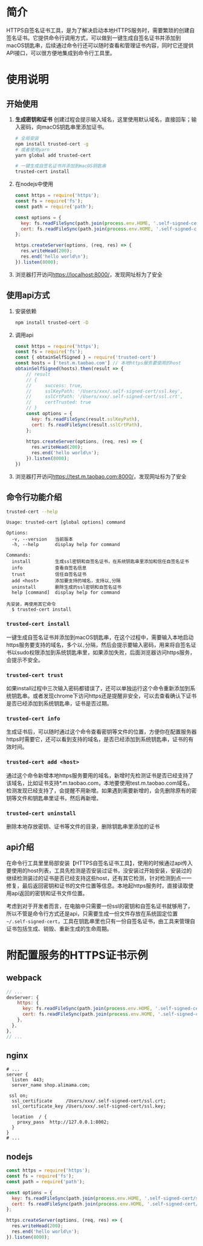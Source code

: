 # 简介
HTTPS自签名证书工具，是为了解决启动本地HTTPS服务时，需要繁琐的创建自签名证书。它提供命令行调用方式，可以做到一键生成自签名证书并添加到macOS钥匙串，后续通过命令行还可以随时查看和管理证书内容，同时它还提供API接口，可以很方便地集成到命令行工具里。

# 使用说明
## 开始使用
1. **生成密钥和证书** 创建过程会提示输入域名，这里使用默认域名，直接回车；输入密码，向macOS钥匙串里添加证书。
	
	```bash
	# 全局安装
	npm install trusted-cert -g
	# 或者使用yarn
	yarn global add trusted-cert
	
	# 一键生成自签名证书并添加到macOS钥匙串
	trusted-cert install
	```
2. 在nodejs中使用
 
	```javascript
	const https = require('https');
	const fs = require('fs');
	const path = require('path');
	
	const options = {
      key: fs.readFileSync(path.join(process.env.HOME, '.self-signed-cert/ssl.key')),
      cert: fs.readFileSync(path.join(process.env.HOME, '.self-signed-cert/ssl.crt')),
	};
	
	https.createServer(options, (req, res) => {
	  res.writeHead(200);
	  res.end('hello world\n');
	}).listen(8000);
	```
3. 浏览器打开访问<https://localhost:8000/>，发现网址标为了安全

## 使用api方式
1. 安装依赖  
	```bash
	npm install trusted-cert -D
	```
	
2. 调用api  

	```javascript
	const https = require('https');
	const fs = require('fs');
	const { obtainSelfSigned } = require('trusted-cert')
	const hosts = ['test.m.taobao.com'] // 本地https服务要使用的host
	obtainSelfSigned(hosts).then(result => {
	    // result
	    // {
	    //     success: true,
	    //     sslKeyPath: '/Users/xxx/.self-signed-cert/ssl.key',
	    //     sslCrtPath: '/Users/xxx/.self-signed-cert/ssl.crt',
	    //     certTrusted: true
	    // }
		const options = {
	      key: fs.readFileSync(result.sslKeyPath),
	      cert: fs.readFileSync(result.sslCrtPath),
		};
		
		https.createServer(options, (req, res) => {
		  res.writeHead(200);
		  res.end('hello world\n');
		}).listen(8000);
	})
	```
3. 浏览器打开访问<https://test.m.taobao.com:8000/>，发现网址标为了安全
## 命令行功能介绍
```bash
trusted-cert --help
```

```
Usage: trusted-cert [global options] command

Options:
  -v, --version   当前版本
  -h, --help      display help for command

Commands:
  install         生成ssl密钥和自签名证书，在系统钥匙串里添加和信任自签名证书
  info            查看自签名信息
  trust           信任自签名证书
  add <host>      添加要支持的域名，支持以,分隔
  uninstall       删除生成的ssl密钥和自签名证书
  help [command]  display help for command

先安装，再使用其它命令
  $ trusted-cert install
```

### `trusted-cert install`
一键生成自签名证书并添加到macOS钥匙串，在这个过程中，需要输入本地启动https服务要支持的域名，多个以`,`分隔，然后会提示要输入密码，用来将自签名证书以sudo权限添加到系统钥匙串里，如果添加失败，后面浏览器访问https服务，会提示不安全。

### `trusted-cert trust`
如果install过程中三次输入密码都错误了，还可以单独运行这个命令重新添加到系统钥匙串。或者发现chrome下访问https还是提醒非安全，可以去查看确认下证书是否已经添加到系统钥匙串，证书是否过期。

### `trusted-cert info`
生成证书后，可以随时通过这个命令查看密钥等文件的位置，方便你在配置服务器https时需要它，还可以看到支持的域名，是否已经添加到系统钥匙串，证书的有效时间。

### `trusted-cert add <host>`
通过这个命令新增本地https服务要用的域名，新增时先检测证书是否已经支持了该域名，比如证书支持*.m.taobao.com，本地要使用test.m.taobao.com域名，检测发现已经支持了，会提醒不用新增。如果遇到需要新增的，会先删除原有的密钥等文件和钥匙串里证书，然后再新增。

### `trusted-cert uninstall`
删除本地存放密钥、证书等文件的目录，删除钥匙串里添加的证书


## api介绍
在命令行工具里里局部安装【HTTPS自签名证书工具】，使用的时候通过api传入要使用的host列表，工具先检测是否安装过证书，没安装过开始安装，安装过的继续检测装过的证书是否已经支持这些host，还有其它检测，针对检测到点一一修复，最后返回密钥和证书的文件位置等信息。本地起https服务时，直接读取使用api返回的密钥和证书文件位置。

考虑到对于开发者而言，在电脑中只需要一份ssl的密钥和自签名证书就够用了，所以不管是命令行方式还是api，只需要生成一份文件存放在系统固定位置`~/.self-signed-cert`，工具在钥匙串里也只有一份自签名证书，由工具来管理自证书包括生成、销毁、重新生成的生命周期。

# 附配置服务的HTTPS证书示例
## webpack
```javascript
// ...
devServer: {
    https: {
      key: fs.readFileSync(path.join(process.env.HOME, '.self-signed-cert/ssl.key')),
      cert: fs.readFileSync(path.join(process.env.HOME, '.self-signed-cert/ssl.crt')),
    },
  },
},
// ...
```

## nginx
```nginx
# ...
server {
  listen  443;
  server_name shop.alimama.com;
 
 ssl on;
  ssl_certificate     /Users/xxx/.self-signed-cert/ssl.crt;
  ssl_certificate_key /Users/xxx/.self-signed-cert/ssl.key;
 
  location  / {
    proxy_pass  http://127.0.0.1:8002;
  }
}
# ...
```


## nodejs
```javascript
const https = require('https');
const fs = require('fs');
const path = require('path');

const options = {
  key: fs.readFileSync(path.join(process.env.HOME, '.self-signed-cert/ssl.key')),
  cert: fs.readFileSync(path.join(process.env.HOME, '.self-signed-cert/ssl.crt')),
};

https.createServer(options, (req, res) => {
  res.writeHead(200);
  res.end('hello world\n');
}).listen(8000);
```
